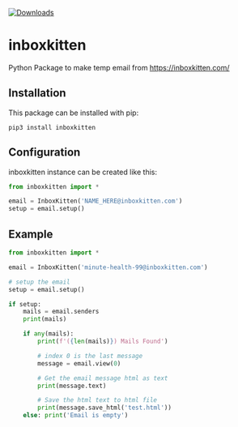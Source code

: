 [![Downloads](https://static.pepy.tech/badge/inboxkitten)](https://pepy.tech/project/inboxkitten)

# inboxkitten
Python Package to make temp email from https://inboxkitten.com/

## Installation

This package can be installed with pip:

```pip3 install inboxkitten```


## Configuration

inboxkitten instance can be created like this:

```python 
from inboxkitten import *

email = InboxKitten('NAME_HERE@inboxkitten.com')
setup = email.setup()
```


## Example

```python 
from inboxkitten import *

email = InboxKitten('minute-health-99@inboxkitten.com')

# setup the email
setup = email.setup()

if setup:
    mails = email.senders
    print(mails)

    if any(mails):
        print(f'({len(mails)}) Mails Found')

        # index 0 is the last message
        message = email.view(0)

        # Get the email message html as text
        print(message.text)

        # Save the html text to html file
        print(message.save_html('test.html'))
    else: print('Email is empty')
```
